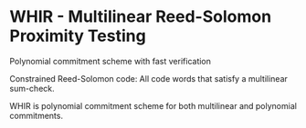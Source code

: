 # WHIR - Multilinear Reed-Solomon Proximity Testing

Polynomial commitment scheme with fast verification

Constrained Reed-Solomon code: All code words that satisfy a multilinear sum-check.

WHIR is polynomial commitment scheme for both multilinear and polynomial commitments.

